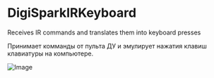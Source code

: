 # DigiSparkIRKeyboard
Receives IR commands and translates them into keyboard presses

Принимает комманды от пульта ДУ и эмулирует нажатия клавиш клавиатуры на компьютере.

![Image](https://lepeshka.files.wordpress.com/2018/07/img_5970.jpg)
